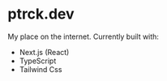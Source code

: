 # ptrck.dev

My place on the internet. Currently built with:

- Next.js (React)
- TypeScript
- Tailwind Css
